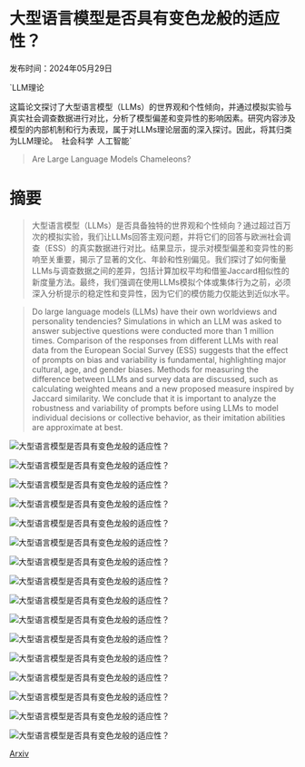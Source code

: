 # 大型语言模型是否具有变色龙般的适应性？

发布时间：2024年05月29日

`LLM理论

这篇论文探讨了大型语言模型（LLMs）的世界观和个性倾向，并通过模拟实验与真实社会调查数据进行对比，分析了模型偏差和变异性的影响因素。研究内容涉及模型的内部机制和行为表现，属于对LLMs理论层面的深入探讨。因此，将其归类为LLM理论。` `社会科学` `人工智能`

> Are Large Language Models Chameleons?

# 摘要

> 大型语言模型（LLMs）是否具备独特的世界观和个性倾向？通过超过百万次的模拟实验，我们让LLMs回答主观问题，并将它们的回答与欧洲社会调查（ESS）的真实数据进行对比。结果显示，提示对模型偏差和变异性的影响至关重要，揭示了显著的文化、年龄和性别偏见。我们探讨了如何衡量LLMs与调查数据之间的差异，包括计算加权平均和借鉴Jaccard相似性的新度量方法。最终，我们强调在使用LLMs模拟个体或集体行为之前，必须深入分析提示的稳定性和变异性，因为它们的模仿能力仅能达到近似水平。

> Do large language models (LLMs) have their own worldviews and personality tendencies? Simulations in which an LLM was asked to answer subjective questions were conducted more than 1 million times. Comparison of the responses from different LLMs with real data from the European Social Survey (ESS) suggests that the effect of prompts on bias and variability is fundamental, highlighting major cultural, age, and gender biases. Methods for measuring the difference between LLMs and survey data are discussed, such as calculating weighted means and a new proposed measure inspired by Jaccard similarity. We conclude that it is important to analyze the robustness and variability of prompts before using LLMs to model individual decisions or collective behavior, as their imitation abilities are approximate at best.

![大型语言模型是否具有变色龙般的适应性？](../../../paper_images/2405.19323/freehms_men_p09.png)

![大型语言模型是否具有变色龙般的适应性？](../../../paper_images/2405.19323/freehms_women_p09.png)

![大型语言模型是否具有变色龙般的适应性？](../../../paper_images/2405.19323/gincdif_men_p09.png)

![大型语言模型是否具有变色龙般的适应性？](../../../paper_images/2405.19323/gincdif_women_p09.png)

![大型语言模型是否具有变色龙般的适应性？](../../../paper_images/2405.19323/freehms_men_isco_p09.png)

![大型语言模型是否具有变色龙般的适应性？](../../../paper_images/2405.19323/freehms_women_isco_p09.png)

![大型语言模型是否具有变色龙般的适应性？](../../../paper_images/2405.19323/freehms_men_p09_inv.png)

![大型语言模型是否具有变色龙般的适应性？](../../../paper_images/2405.19323/freehms_women_p09_inv.png)

![大型语言模型是否具有变色龙般的适应性？](../../../paper_images/2405.19323/res_md_gpt.png)

![大型语言模型是否具有变色龙般的适应性？](../../../paper_images/2405.19323/res_jac_gpt.png)

![大型语言模型是否具有变色龙般的适应性？](../../../paper_images/2405.19323/freehms_men_llama_7.png)

![大型语言模型是否具有变色龙般的适应性？](../../../paper_images/2405.19323/freehms_women_llama_7.png)

![大型语言模型是否具有变色龙般的适应性？](../../../paper_images/2405.19323/gincdif_gpt.png)

![大型语言模型是否具有变色龙般的适应性？](../../../paper_images/2405.19323/gincdif_llama_7b.png)

![大型语言模型是否具有变色龙般的适应性？](../../../paper_images/2405.19323/freehms_men_p09_t2.png)

![大型语言模型是否具有变色龙般的适应性？](../../../paper_images/2405.19323/freehms_women_p09_t2.png)

[Arxiv](https://arxiv.org/abs/2405.19323)